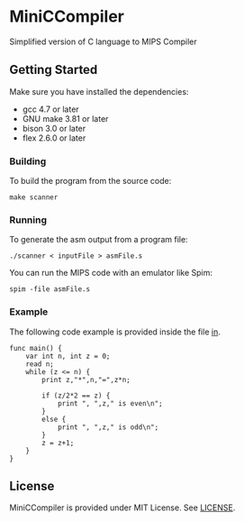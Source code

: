# MiniCCompiler
Simplified version of C language to MIPS Compiler
 
## Getting Started
Make sure you have installed the dependencies:
 - gcc 4.7 or later
 - GNU make 3.81 or later
 - bison 3.0 or later
 - flex 2.6.0 or later

### Building
To build the program from the source code:

`make scanner`

### Running
To generate the asm output from a program file:

`./scanner < inputFile > asmFile.s`

You can run the MIPS code with an emulator like Spim:

`spim -file asmFile.s`

### Example
The following code example is provided inside the file [in](in).
```
func main() {
	var int n, int z = 0;	
	read n;
	while (z <= n) {
		print z,"*",n,"=",z*n;

		if (z/2*2 == z) {
			print ", ",z," is even\n";
		}
		else {
			print ", ",z," is odd\n";
		}
		z = z+1;
	}
}
```

## License
MiniCCompiler is provided under MIT License. See [LICENSE](LICENSE).

